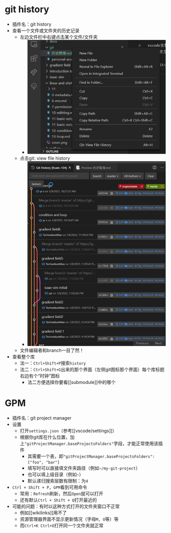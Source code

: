 # git history
- 插件名：git history
- 查看一个文件或文件夹的历史记录
  - 左边文件栏中右键点击某个文件/文件夹
    - ![](git-history1.png)
  - 点击git: view file history
    - ![](git-history2.png)
  - 文件编辑者和branch一目了然！
- 查看整个库
  - 法一：`Ctrl+Shift+P`搜索`history`
  - 法二：`Ctrl+Shift+G`出来的那个界面（左侧git图标那个界面）每个库标题右边有个“时钟”图标
    - 法二方便选择你要看[[submodule]]中的哪个
# GPM
- 插件名：git project manager
- 设置
  - 打开`settings.json`（参考[[vscode/settings]]）
  - 根据你git库在什么位置，加上`"gitProjectManager.baseProjectsFolders"`字段，才能正常使用该插件
    - 其需要一个表，即`"gitProjectManager.baseProjectsFolders": ["foo", "bar"]`
    - 填写时可以直接填文件夹路径（例如`~/my-git-project`）
    - 也可以填上级目录（例如`~`）
    - 默认递归搜索层数有限制：为`4`
- `Ctrl + Shift + P`，`GPM`看到可用命令
  - 常用：`Refresh`刷新，然后`Open`就可以打开
  - 还有默认`Ctrl + Shift + Q`打开最近的
- 可能的问题：有时以这种方式打开的文件夹窗口不正常
  - 例如[[wikilinks]]用不了
  - 资源管理器界面不显示更新情况（字母`M, U`等）等
  - 而`Ctrl+K Ctrl+O`打开同一个文件夹就正常